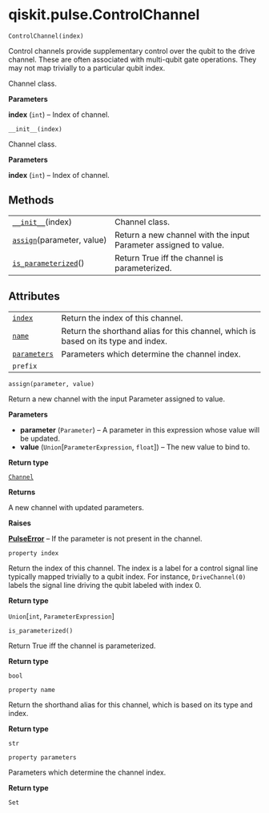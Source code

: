 # qiskit.pulse.ControlChannel



`ControlChannel(index)`

Control channels provide supplementary control over the qubit to the drive channel. These are often associated with multi-qubit gate operations. They may not map trivially to a particular qubit index.

Channel class.

**Parameters**

**index** (`int`) – Index of channel.



`__init__(index)`

Channel class.

**Parameters**

**index** (`int`) – Index of channel.

## Methods

|                                                                                                                      |                                                                  |
| -------------------------------------------------------------------------------------------------------------------- | ---------------------------------------------------------------- |
| [`__init__`](#qiskit.pulse.ControlChannel.__init__ "qiskit.pulse.ControlChannel.__init__")(index)                    | Channel class.                                                   |
| [`assign`](#qiskit.pulse.ControlChannel.assign "qiskit.pulse.ControlChannel.assign")(parameter, value)               | Return a new channel with the input Parameter assigned to value. |
| [`is_parameterized`](#qiskit.pulse.ControlChannel.is_parameterized "qiskit.pulse.ControlChannel.is_parameterized")() | Return True iff the channel is parameterized.                    |

## Attributes

|                                                                                                  |                                                                                    |
| ------------------------------------------------------------------------------------------------ | ---------------------------------------------------------------------------------- |
| [`index`](#qiskit.pulse.ControlChannel.index "qiskit.pulse.ControlChannel.index")                | Return the index of this channel.                                                  |
| [`name`](#qiskit.pulse.ControlChannel.name "qiskit.pulse.ControlChannel.name")                   | Return the shorthand alias for this channel, which is based on its type and index. |
| [`parameters`](#qiskit.pulse.ControlChannel.parameters "qiskit.pulse.ControlChannel.parameters") | Parameters which determine the channel index.                                      |
| `prefix`                                                                                         |                                                                                    |



`assign(parameter, value)`

Return a new channel with the input Parameter assigned to value.

**Parameters**

*   **parameter** (`Parameter`) – A parameter in this expression whose value will be updated.
*   **value** (`Union`\[`ParameterExpression`, `float`]) – The new value to bind to.

**Return type**

[`Channel`](qiskit.pulse.channels#qiskit.pulse.channels.Channel "qiskit.pulse.channels.Channel")

**Returns**

A new channel with updated parameters.

**Raises**

[**PulseError**](qiskit.pulse.PulseError#qiskit.pulse.PulseError "qiskit.pulse.PulseError") – If the parameter is not present in the channel.



`property index`

Return the index of this channel. The index is a label for a control signal line typically mapped trivially to a qubit index. For instance, `DriveChannel(0)` labels the signal line driving the qubit labeled with index 0.

**Return type**

`Union`\[`int`, `ParameterExpression`]



`is_parameterized()`

Return True iff the channel is parameterized.

**Return type**

`bool`



`property name`

Return the shorthand alias for this channel, which is based on its type and index.

**Return type**

`str`



`property parameters`

Parameters which determine the channel index.

**Return type**

`Set`

